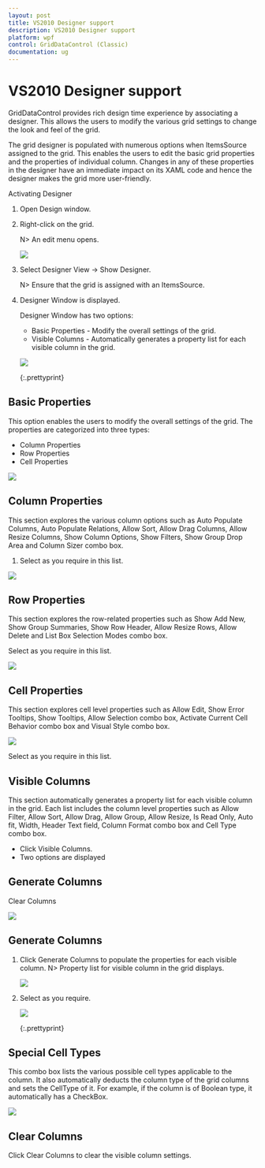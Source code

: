 ```yaml
---
layout: post
title: VS2010 Designer support  
description: VS2010 Designer support  
platform: wpf
control: GridDataControl (Classic)
documentation: ug
---
```

# VS2010 Designer support  

GridDataControl provides rich design time experience by associating a designer. This allows the users to modify the various grid settings to change the look and feel of the grid.

The grid designer is populated with numerous options when ItemsSource assigned to the grid. This enables the users to edit the basic grid properties and the properties of individual column. Changes in any of these properties in the designer have an immediate impact on its XAML code and hence the designer makes the grid more user-friendly.

Activating Designer

1. Open Design window.
2. Right-click on the grid.



   N> An edit menu opens.



   ![](Getting-Started_images/Getting-Started_img149.jpeg)



3. Select Designer View -> Show Designer. 



   N> Ensure that the grid is assigned with an ItemsSource.



4. Designer Window is displayed.

   Designer Window has two options:

   * Basic Properties - Modify the overall settings of the grid.
   * Visible Columns - Automatically generates a property list for each visible column in the grid.





   ![](Getting-Started_images/Getting-Started_img150.jpeg)

   {:.prettyprint}

   
## Basic Properties

This option enables the users to modify the overall settings of the grid. The properties are categorized into three types:

* Column Properties
* Row Properties
* Cell Properties



![](Getting-Started_images/Getting-Started_img151.jpeg)





## Column Properties 

This section explores the various column options such as Auto Populate Columns, Auto Populate Relations, Allow Sort, Allow Drag Columns, Allow Resize Columns, Show Column Options, Show Filters, Show Group Drop Area and Column Sizer combo box.

1. Select as you require in this list.



![](Getting-Started_images/Getting-Started_img152.jpeg)



## Row Properties

This section explores the row-related properties such as Show Add New, Show Group Summaries, Show Row Header, Allow Resize Rows, Allow Delete and List Box Selection Modes combo box.

Select as you require in this list.

![](Getting-Started_images/Getting-Started_img153.jpeg)





## Cell Properties

This section explores cell level properties such as Allow Edit, Show Error Tooltips, Show Tooltips, Allow Selection combo box, Activate Current Cell Behavior combo box and Visual Style combo box.

![](Getting-Started_images/Getting-Started_img154.jpeg)



Select as you require in this list.

## Visible Columns

This section automatically generates a property list for each visible column in the grid. Each list includes the column level properties such as Allow Filter, Allow Sort, Allow Drag, Allow Group, Allow Resize, Is Read Only, Auto fit, Width, Header Text field, Column Format combo box and Cell Type combo box.

* Click Visible Columns.
* Two options are displayed

## Generate Columns

Clear Columns



![](Getting-Started_images/Getting-Started_img155.jpeg)





## Generate Columns

1. Click Generate Columns to populate the properties for each visible column. 
   N> Property list for visible column in the grid displays.



   ![](Getting-Started_images/Getting-Started_img156.jpeg)





2. Select as you require. 



   ![](Getting-Started_images/Getting-Started_img157.jpeg)



   {:.prettyprint}

## Special Cell Types

This combo box lists the various possible cell types applicable to the column. It also automatically deducts the column type of the grid columns and sets the CellType of it. For example, if the column is of Boolean type, it automatically has a CheckBox.

![](Getting-Started_images/Getting-Started_img158.jpeg)



## Clear Columns

Click Clear Columns to clear the visible column settings.



